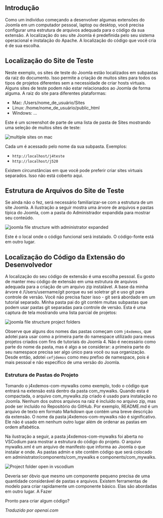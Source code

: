 <!-- Filename: J4.x:Developer:_File_Structure / Display title: Estrutura de Arquivo de Exemplo -->

## Introdução

Como um indivíduo começando a desenvolver algumas extensões do Joomla em um computador pessoal, laptop ou desktop, você precisa configurar uma estrutura de arquivos adequada para o código da sua extensão. A localização do seu site Joomla é predefinida pelo seu sistema operacional e instalação do Apache. A localização do código que você cria é de sua escolha.

## Localização do Site de Teste

Neste exemplo, os sites de teste do Joomla estão localizados em subpastas da raiz do documento. Isso permite a criação de muitos sites para todos os tipos de projetos diferentes sem a necessidade de criar hosts virtuais. Alguns sites de teste podem não estar relacionados ao Joomla de forma alguma. A raiz do site para diferentes plataformas:

- Mac: /Users/nome_de_usuário/Sites
- Linux: /home/nome_de_usuário/public_html
- Windows: ...

Este é um screenshot de parte de uma lista de pasta de Sites mostrando uma seleção de muitos sites de teste:

![multiple sites on mac](../../../en/images/getting-started/developer-file-structure-mac-sites.png)

Cada um é acessado pelo nome da sua subpasta. Exemplos:

- `http://localhost/j4teste`
- `http://localhost/j520`

Existem circunstâncias em que você pode preferir criar sites virtuais separados. Isso não está coberto aqui.

## Estrutura de Arquivos do Site de Teste

Se ainda não o fez, será necessário familiarizar-se com a estrutura de um site Joomla. A ilustração a seguir mostra uma árvore de arquivos e pastas típica do Joomla, com a pasta do Administrador expandida para mostrar seu conteúdo.

![joomla file structure with administrator expanded](../../../en/images/getting-started/developer-file-structure-mac-joomla.png)

Este é o local onde o código funcional será instalado. O código-fonte está em outro lugar.

## Localização do Código da Extensão do Desenvolvedor

A localização do seu código de extensão é uma escolha pessoal. Eu gosto de manter meu código de extensão em uma estrutura de arquivos adequada para a criação de um arquivo zip instalável. A base da minha árvore é /Users/username/git porque eu sei soletrar git e uso git para controle de versão. Você não precisa fazer isso - git será abordado em um tutorial separado. Minha pasta pai do git contém muitas subpastas que podem usar pastas git separadas para controle de versão. Esta é uma captura de tela mostrando uma lista parcial de projetos:

![joomla file structure project folders](../../../en/images/getting-started/developer-file-structure-mac-project-folders.png)

Observe que alguns dos nomes das pastas começam com `j4xdemos`, que adotei para usar como a primeira parte do namespace utilizado para meus projetos criados com fins de tutoriais do Joomla 4. Não é necessário como parte do nome da pasta, mas é algo a se considerar: a primeira parte do seu namespace precisa ser algo único para você ou sua organização. Desde então, adotei `cefjdemos` como meu prefixo de namespace, pois é mais pessoal e não específico de uma versão do Joomla.

### Estrutura de Pastas do Projeto

Tomando o j4xdemos-com-mywalks como exemplo, todo o código que entrará na extensão está dentro da pasta com_mywalks. Quando esta é compactada, o arquivo com_mywalks.zip criado é usado para instalação no Joomla. Nenhum dos outros arquivos na raiz é incluído no arquivo zip, mas pode ser incluído no Repositório do GitHub. Por exemplo, README.md é um arquivo de texto em formato Markdown que contém uma breve descrição da extensão. O nome da pasta j4xdemos-com-mywalks não é significativo. Ele não é usado em nenhum outro lugar além de ordenar as pastas em ordem alfabética.

Na ilustração a seguir, a pasta j4xdemos-com-mywalks foi aberta no VSCodium para mostrar a estrutura do código do projeto. O arquivo mywalks.xml é um arquivo de manifesto que informa ao Joomla o que instalar e onde. As pastas admin e site contêm código que será colocado em administrator/components/com_mywalks e components/com_mywalks.

![Project folder open in vscodium](../../../en/images/getting-started/developer-file-structure-mac-vscodium.png)

Deveria ser óbvio que mesmo um componente pequeno precisa de uma quantidade considerável de pastas e arquivos. Existem ferramentas de modelo para criar rapidamente um componente básico. Elas são abordadas em outro lugar. A Fazer

Pronto para criar algum código?

*Traduzido por openai.com*

